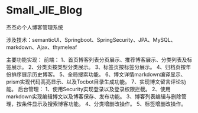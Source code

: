 # Small_JIE_Blog
杰杰の个人博客管理系统

涉及技术：semanticUI、Springboot、SpringSecurity、JPA、MySQL、markdown、Ajax、thymeleaf

主要功能实现：
前端： 
  1、首页博客列表分页展示、推荐博客展示、分类列表及标签展示。
  2、分类页按类型分类展示。
  3、标签页按标签分展示。
  4、归档页按年份排序展示历史博客。
  5、全局搜索功能。
  6、博文详情markdown编译显示、prism实现代码高亮显示、以及Tocbot目录生成功能。
  7、实现博文留言评论功能。
后台管理：
  1、使用Security实现登录以及登录权限拦截。
  2、使用markdown实现编辑博文以及博客保存、发布功能。
  3、博客列表编辑与删除管理，按条件显示及搜索博客功能。
  4、分类增删改操作。
  5、标签增删改操作。
